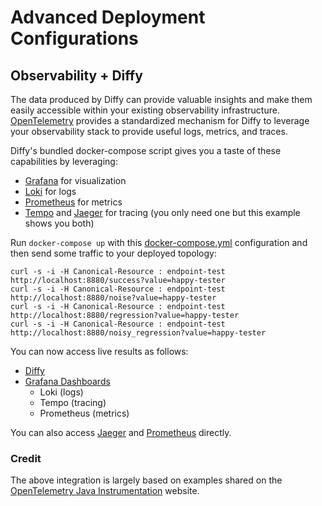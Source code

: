 # Advanced Deployment Configurations
## Observability + Diffy
The data produced by Diffy can provide valuable insights and make them easily accessible within your existing
observability infrastructure. [OpenTelemetry](https://opentelemetry.io) provides a standardized mechanism for Diffy to leverage your
observability stack to provide useful logs, metrics, and traces.

Diffy's bundled docker-compose script gives you a taste of these capabilities by leveraging:
 - [Grafana](https://grafana.com/) for visualization
 - [Loki](https://grafana.com/oss/loki/) for logs
 - [Prometheus](https://prometheus.io/) for metrics
 - [Tempo](https://grafana.com/oss/tempo/) and [Jaeger](https://www.jaegertracing.io/) for tracing (you only need one but this example shows you both)

Run ```docker-compose up``` with this [docker-compose.yml](/docker-compose.yml) configuration and then send some traffic to your deployed topology:
```
curl -s -i -H Canonical-Resource : endpoint-test http://localhost:8880/success?value=happy-tester
curl -s -i -H Canonical-Resource : endpoint-test http://localhost:8880/noise?value=happy-tester
curl -s -i -H Canonical-Resource : endpoint-test http://localhost:8880/regression?value=happy-tester
curl -s -i -H Canonical-Resource : endpoint-test http://localhost:8880/noisy_regression?value=happy-tester
```

You can now access live results as follows:
 - [Diffy](http://localhost:8888)
 - [Grafana Dashboards](http://localhost:3000/explore)
   - Loki (logs)
   - Tempo (tracing)
   - Prometheus (metrics)
 
You can also access [Jaeger](http://localhost:16686/search) and [Prometheus](http://localhost:9090/graph) directly.

### Credit
The above integration is largely based on examples shared on the [OpenTelemetry Java Instrumentation](https://opentelemetry.io/docs/instrumentation/java/examples/) website.